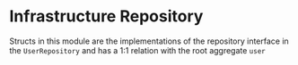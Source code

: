 # Infrastructure Repository
Structs in this module are the implementations of the repository interface in the `UserRepository` and has a 1:1 relation with the root aggregate `user`